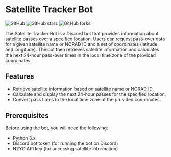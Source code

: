 # Satellite Tracker Bot

![GitHub](https://img.shields.io/github/license/kezzkezzkezz/satellite-tracker-bot)
![GitHub stars](https://img.shields.io/github/stars/kezzkezzkezz/satellite-tracker-bot?style=social)
![GitHub forks](https://img.shields.io/github/forks/kezzkezzkezz/satellite-tracker-bot?style=social)

The Satellite Tracker Bot is a Discord bot that provides information about satellite passes over a specified location. Users can request pass-over data for a given satellite name or NORAD ID and a set of coordinates (latitude and longitude). The bot then retrieves satellite information and calculates the next 24-hour pass-over times in the local time zone of the provided coordinates.

## Features

- Retrieve satellite information based on satellite name or NORAD ID.
- Calculate and display the next 24-hour passes for the specified location.
- Convert pass times to the local time zone of the provided coordinates.

## Prerequisites

Before using the bot, you will need the following:

- Python 3.x
- Discord bot token (for running the bot on Discord)
- N2YO API key (for accessing satellite information)


